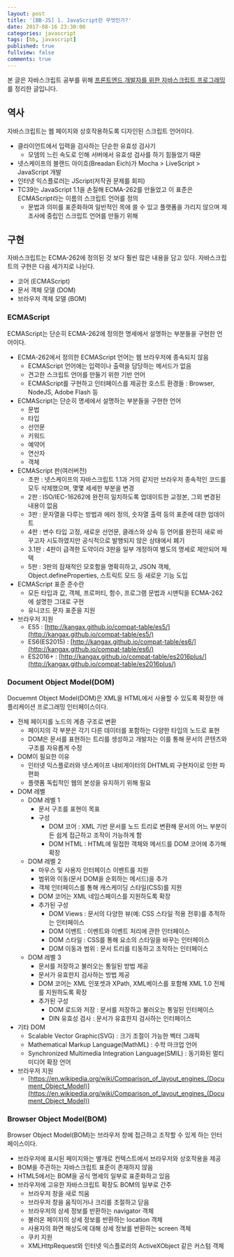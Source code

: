 ```yaml
---
layout: post
title: '[BB-JS] 1. JavaScript란 무엇인가?'
date: 2017-08-16 23:30:00
categories: javascript
tags: [bb, javascript]
published: true
fullview: false
comments: true
---
```


본 글은 자바스크립트 공부를 위해 [프론트엔드 개발자를 위한 자바스크립트 프로그래밍](http://book.naver.com/bookdb/book_detail.nhn?bid=7204207)를 정리한 글입니다.

## 역사

자바스크립트는 웹 페이지와 상호작용하도록 디자인된 스크립트 언어이다.

* 클라이언트에서 입력을 검사하는 단순한 유효성 검사기
  * 모뎀의 느린 속도로 인해 서버에서 유효성 검사를 하기 힘들었기 때문
* 넷스케이프의 블랜드 아이흐(Breadan Eich)가 Mocha > LiveScript > JavaScript 개발
* 인터넷 익스플로러는 JScript(저작권 문제를 회피)
* TC39는 JavaScript 1.1을 손질해 ECMA-262를 만들었고 이 표준은 ECMAScript라는 이름의 스크립트 언어를 정의
  * 문법과 의미를 표준화하여 일반적인 목에 쓸 수 있고 플랫폼을 가리지 않으며 제조사에 중립인 스크립트 언어를 만들기 위해

## 구현

자바스크립트는 ECMA-262에 정의된 것 보다 훨씬 많은 내용을 담고 있다. 자바스크립트의 구현은 다음 세가지로 나뉜다.

* 코어 (ECMAScript)
* 문서 객체 모델 (DOM)
* 브라우저 객체 모델 (BOM)

### ECMAScript

ECMAScript는 단순히 ECMA-262에 정의한 명세에서 설명하는 부분들을 구현한 언어이다.

* ECMA-262에서 정의한 ECMAScript 언어는 웹 브라우저에 종속되지 않음
  * ECMAScript 언어에는 입력이나 출력을 담당하는 메서드가 없음
  * 견고한 스크립트 언어를 만들기 위한 기반 언어
  * ECMAScript를 구현하고 인터페이스를 제공한 호스트 환경들 : Browser, NodeJS, Adobe Flash 등
* ECMAScript는 단순히 명세에서 설명하는 부분들을 구현한 언어
  * 문법
  * 타입
  * 선언문
  * 키워드
  * 예약어
  * 연산자
  * 객체
* ECMAScript 판(여러버전)
  * 초판 : 넷스케이프의 자바스크립트 1.1과 거의 같지만 브라우저 종속적인 코드를 모두 삭제했으며, 몇몇 세세한 부분을 변경
  * 2판 : ISO/IEC-16262에 완전히 일치하도록 업데이트한 교정본, 그외 변경된 내용이 없음
  * 3판 : 문자열을 다루는 방법과 에러 정의, 숫자열 출력 등의 표준에 대한 업데이트
  * 4판 : 변수 타입 고정, 새로운 선언문, 클래스와 상속 등 언어를 완전히 새로 바꾸고자 시도하였지만 공식적으로 발행되지 않은 상태에서 폐기
  * 3.1판 : 4판이 급격한 도약이라 3판을 일부 개정하여 별도의 명세로 제안되어 채택
  * 5판 : 3판의 잠재적인 모호함을 명확히하고, JSON 객체, Object.defineProperties, 스트릭트 모드 등 새로운 기능 도입
* ECMAScript 표준 준수란
  * 모든 타입과 값, 객체, 프로퍼티, 함수, 프로그램 문법과 시맨틱을 ECMA-262에 설명한 그대로 구현
  * 유니코드 문자 표준을 지원
* 브라우저 지원
  * ES5 : [http://kangax.github.io/compat-table/es5/](http://kangax.github.io/compat-table/es5/)
  * ES6(ES2015) : [http://kangax.github.io/compat-table/es6/](http://kangax.github.io/compat-table/es6/)
  * ES2016+ : [http://kangax.github.io/compat-table/es2016plus/](http://kangax.github.io/compat-table/es2016plus/)

### Document Object Model(DOM)

Docuemnt Object Model(DOM)은 XML을 HTML에서 사용할 수 있도록 확장한 애플리케이션 프로그래밍 인터페이스이다.

* 전체 페이지를 노드의 계층 구조로 변환
  * 페이지의 각 부분은 각기 다른 데이터를 포함하는 다양한 타입의 노드로 표현
  * DOM은 문서를 표현하는 트리를 생성하고 개발자는 이를 통해 문서의 콘텐츠와 구조를 자유롭게 수정
* DOM이 필요한 이유
  * 인터넷 익스플로러와 넷스케이프 내비게이터의 DHTML뢰 구현차이로 인한 파편화
  * 플랫폼 독립적인 웹의 본성을 유지하기 위해 필요
* DOM 레벨
  * DOM 레벨 1
    * 문서 구조를 표현이 목표
    * 구성
      * DOM 코어 : XML 기반 문서를 노드 트리로 변환해 문서의 어느 부분이든 쉽게 접근하고 조작이 가능하게 함
      * DOM HTML : HTML에 밀접한 객체와 메서드를 DOM 코어에 추가해 확장
  * DOM 레벨 2
    * 마우스 및 사용자 인터페이스 이벤트를 지원
    * 범위와 이동(문서 DOM을 순회하는 메서드)을 추가
    * 객체 인터페이스를 통해 캐스케이딩 스타일(CSS)를 지원
    * DOM 코어는 XML 네임스페이스를 지원하도록 확장
    * 추가된 구성
      * DOM Views : 문서의 다양한 뷰(예: CSS 스타일 적용 전후)를 추적하는 인터페이스
      * DOM 이벤트 : 이벤트와 이벤트 처리에 관한 인터페이스
      * DOM 스타일 : CSS를 통해 요소의 스타일을 바꾸는 인터페이스
      * DOM 이동과 범위 : 문서 트리를 티동하고 조작하는 인터페이스
  * DOM 레벨 3
    * 문서를 저장하고 불러오는 통일된 방법 제공
    * 문서가 유효한지 검사하는 방법 제공
    * DOM 코어는 XML 인포셋과 XPath, XML베이스를 포함해 XML 1.0 전체를 지원하도록 확장
    * 추가된 구성
      * DOM 로드와 저장 : 문서를 저장하고 불러오는 통일된 인터페이스
      * DIN 유효성 검사 : 문서가 유효한지 검사하는 인터페이스
* 기타 DOM
  * Scalable Vector Graphic(SVG) : 크기 조절이 가능한 벡터 그래픽
  * Mathematical Markup Language(MathML) : 수학 마크업 언어
  * Synchronized Multimedia Integration Language(SMIL) : 동기화된 멀티미디어 확장 언어
* 브라우저 지원
  * [https://en.wikipedia.org/wiki/Comparison_of_layout_engines_(Document_Object_Model)](https://en.wikipedia.org/wiki/Comparison_of_layout_engines_(Document_Object_Model))

### Browser Object Model(BOM)

Browser Object Model(BOM)는 브라우저 창에 접근하고 조작할 수 있게 하는 인터페이스이다.

* 브라우저에 표시된 페이지와는 별개로 컨텍스트에서 브라우저와 상호작용을 제공
* BOM을 주관하는 자바스크립트 표준이 존재하지 않음
* HTML5에서는 BOM을 공식 명세의 일부로 표준화하고 있음
* 브라우저에 고유한 자바스크립트 확장도 BOM의 일부로 간주
  * 브라우저 창을 새로 띄움
  * 브라우저 창을 움직이거나 크리를 조절하고 닫음
  * 브라우저의 상세 정보를 반환하는 navigator 객체
  * 불러온 페이지의 상세 정보를 반환하는 location 객체
  * 사용자의 화면 해상도에 대해 상세 정보를 반환하는 screen 객체
  * 쿠키 지원
  * XMLHttpRequest와 인터넷 익스플로러의 ActiveXObject 같은 커스텀 객체

